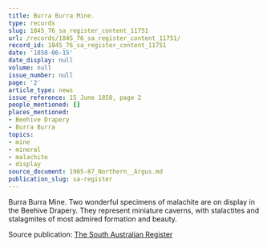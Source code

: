 ```yaml
---
title: Burra Burra Mine.
type: records
slug: 1845_76_sa_register_content_11751
url: /records/1845_76_sa_register_content_11751/
record_id: 1845_76_sa_register_content_11751
date: '1858-06-15'
date_display: null
volume: null
issue_number: null
page: '2'
article_type: news
issue_reference: 15 June 1858, page 2
people_mentioned: []
places_mentioned:
- Beehive Drapery
- Burra Burra
topics:
- mine
- mineral
- malachite
- display
source_document: 1985-87_Northern__Argus.md
publication_slug: sa-register
---
```


Burra Burra Mine.  Two wonderful specimens of malachite are on display in the Beehive Drapery.  They represent miniature caverns, with stalactites and stalagmites of most admired formation and beauty.

Source publication: [The South Australian Register](/publications/sa-register/)
